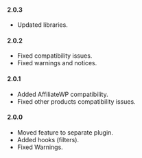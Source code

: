 #### 2.0.3
* Updated libraries.

#### 2.0.2
* Fixed compatibility issues.
* Fixed warnings and notices.

#### 2.0.1
* Added AffiliateWP compatibility.
* Fixed other products compatibility issues.

#### 2.0.0
* Moved feature to separate plugin.
* Added hooks (filters).
* Fixed Warnings.